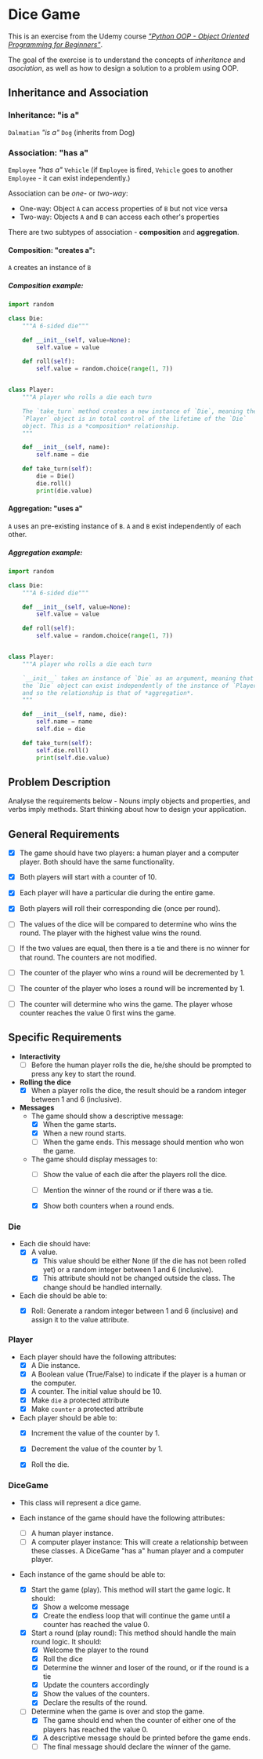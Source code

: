# Dice Game


This is an exercise from the Udemy course
[*"Python OOP - Object Oriented Programming for
Beginners"*](https://www.udemy.com/course/python-object-oriented-programming-oop/learn/lecture/32919418#content).

The goal of the exercise is to understand the concepts of *inheritance*
and *asociation*, as well as how to design a solution to a problem
using OOP.


## Inheritance and Association

### Inheritance: "is a"

`Dalmatian` *"is a"* `Dog` (inherits from Dog)


### Association: "has a"

`Employee` *"has a"* `Vehicle` (if `Employee` is fired, `Vehicle` goes to
another `Employee` - it can exist independently.)

Association can be *one-* or *two-way*:

* One-way: Object `A` can access properties of `B` but not vice versa
* Two-way: Objects `A` and `B` can access each other's properties

There are two subtypes of association - **composition** and **aggregation**.


#### Composition: "creates a":

`A` creates an instance of `B`

##### Composition example:

```python
import random

class Die:
    """A 6-sided die"""

    def __init__(self, value=None):
        self.value = value

    def roll(self):
        self.value = random.choice(range(1, 7))


class Player:
    """A player who rolls a die each turn

    The `take_turn` method creates a new instance of `Die`, meaning the
    `Player` object is in total control of the lifetime of the `Die`
    object. This is a *composition* relationship.
    """

    def __init__(self, name):
        self.name = die

    def take_turn(self):
        die = Die()
        die.roll()
        print(die.value)

```


#### Aggregation: "uses a"

`A` uses an pre-existing instance of `B`. `A` and `B` exist independently
of each other.


##### Aggregation example:

```python
import random

class Die:
    """A 6-sided die"""

    def __init__(self, value=None):
        self.value = value

    def roll(self):
        self.value = random.choice(range(1, 7))


class Player:
    """A player who rolls a die each turn

    `__init__` takes an instance of `Die` as an argument, meaning that
    the `Die` object can exist independently of the instance of `Player`,
    and so the relationship is that of *aggregation*.
    """

    def __init__(self, name, die):
        self.name = name
        self.die = die

    def take_turn(self):
        self.die.roll()
        print(self.die.value)

```


## Problem Description

Analyse the requirements below - Nouns imply objects and properties, and
verbs imply methods. Start thinking about how to design your application.


## General Requirements

- [x] The game should have two players: a human player and a computer
      player. Both should have the same functionality.
- [x] Both players will start with a counter of 10.
- [x] Each player will have a particular die during the entire game.
- [x] Both players will roll their corresponding die (once per round).
- [ ] The values of the dice will be compared to determine who wins the
      round. The player with the highest value wins the round.
- [ ] If the two values are equal, then there is a tie and there is no
      winner for that round. The counters are not modified.
- [ ] The counter of the player who wins a round will be decremented by 1.
- [ ] The counter of the player who loses a round will be incremented by 1.
- [ ] The counter will determine who wins the game. The player whose
      counter reaches the value 0 first wins the game.


## Specific Requirements

* **Interactivity**
    - [ ] Before the human player rolls the die, he/she should be prompted
          to press any key to start the round.

* **Rolling the dice**
    - [x] When a player rolls the dice, the result should be a random
          integer between 1 and 6 (inclusive).

* **Messages**
    * The game should show a descriptive message:
        - [x] When the game starts.
        - [x] When a new round starts.
        - [ ] When the game ends. This message should mention who won the game.
    * The game should display messages to:
        - [ ] Show the value of each die after the players roll the dice.
        - [ ] Mention the winner of the round or if there was a tie.
        - [x] Show both counters when a round ends.


### Die

* Each die should have:
    - [x] A value.
        - [x] This value should be either None (if the die has not been
              rolled yet) or a random integer between 1 and 6 (inclusive).
        - [x] This attribute should not be changed outside the class. The
              change should be handled internally.

* Each die should be able to:
    - [x] Roll: Generate a random integer between 1 and 6 (inclusive)
          and assign it to the value attribute.


### Player

* Each player should have the following attributes:
    - [x] A Die instance.
    - [x] A Boolean value (True/False) to indicate if the player is a
          human or the computer.
    - [x] A counter. The initial value should be 10.
    - [x] Make `die` a protected attribute
    - [x] Make `counter` a protected attribute

* Each player should be able to:
    - [x] Increment the value of the counter by 1.
    - [x] Decrement the value of the counter by 1.
    - [x] Roll the die.


### DiceGame

* This class will represent a dice game.

* Each instance of the game should have the following attributes:
    - [ ] A human player instance.
    - [ ] A computer player instance: This will create a relationship
          between these classes. A DiceGame "has a" human player and a
          computer player.

* Each instance of the game should be able to:
    - [x] Start the game (play). This method will start the game
          logic. It should:
        - [x] Show a welcome message
        - [x] Create the endless loop that will continue the game until
              a counter has reached the value 0.
    - [x] Start a round (play round): This method should handle the main
          round logic. It should:
        - [x] Welcome the player to the round
        - [x] Roll the dice
        - [x] Determine the winner and loser of the round, or if the
              round is a tie
        - [x] Update the counters accordingly
        - [x] Show the values of the counters.
        - [x] Declare the results of the round.
    - [ ] Determine when the game is over and stop the game.
        - [x] The game should end when the counter of either one of
              the players has reached the value 0.
        - [x] A descriptive message should be printed before the game ends.
        - [ ] The final message should declare the winner of the game.
